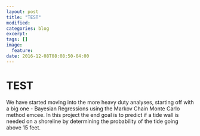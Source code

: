 ```yaml
---
layout: post
title: "TEST"
modified:
categories: blog
excerpt:
tags: []
image:
  feature:
date: 2016-12-08T08:08:50-04:00
---
```


# TEST
We have started moving into the more heavy duty analyses, starting off with a big one - Bayesian Regressions using the Markov Chain Monte Carlo method emcee. In this project the end goal is to predict if a tide wall is needed on a shoreline by determining the probability of the tide going above 15 feet.
